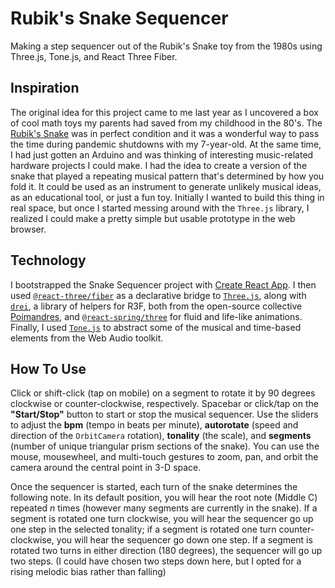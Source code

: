 # Rubik's Snake Sequencer

Making a step sequencer out of the Rubik's Snake toy from the 1980s using Three.js, Tone.js, and React Three Fiber.

## Inspiration

The original idea for this project came to me last year as I uncovered a box of cool math toys my parents had saved from my childhood in the 80's. The [Rubik's Snake](https://en.wikipedia.org/wiki/Rubik%27s_Snake) was in perfect condition and it was a wonderful way to pass the time during pandemic shutdowns with my 7-year-old. At the same time, I had just gotten an Arduino and was thinking of interesting music-related hardware projects I could make. I had the idea to create a version of the snake that played a repeating musical pattern that's determined by how you fold it. It could be used as an instrument to generate unlikely musical ideas, as an educational tool, or just a fun toy. Initially I wanted to build this thing in real space, but once I started messing around with the `Three.js` library, I realized I could make a pretty simple but usable prototype in the web browser.

## Technology

I bootstrapped the Snake Sequencer project with [Create React App](https://create-react-app.dev/). I then used [`@react-three/fiber`](https://docs.pmnd.rs/react-three-fiber/getting-started/introduction) as a declarative bridge to [`Three.js`](https://threejs.org/), along with [`drei`](https://drei.pmnd.rs/), a library of helpers for R3F, both from the open-source collective [Poimandres](https://github.com/pmndrs), and [`@react-spring/three`](https://www.npmjs.com/package/@react-spring/three) for fluid and life-like animations. Finally, I used [`Tone.js`](https://tonejs.github.io/) to abstract some of the musical and time-based elements from the Web Audio toolkit.

## How To Use

Click or shift-click (tap on mobile) on a segment to rotate it by 90 degrees clockwise or counter-clockwise, respectively. Spacebar or click/tap on the **"Start/Stop"** button to start or stop the musical sequencer. Use the sliders to adjust the **bpm** (tempo in beats per minute), **autorotate** (speed and direction of the `OrbitCamera` rotation), **tonality** (the scale), and **segments** (number of unique triangular prism sections of the snake). You can use the mouse, mousewheel, and multi-touch gestures to zoom, pan, and orbit the camera around the central point in 3-D space.

Once the sequencer is started, each turn of the snake determines the following note. In its default position, you will hear the root note (Middle C) repeated *n* times (however many segments are currently in the snake). If a segment is rotated one turn clockwise, you will hear the sequencer go up one step in the selected tonality; if a segment is rotated one turn counter-clockwise, you will hear the sequencer go down one step. If a segment is rotated two turns in either direction (180 degrees), the sequencer will go up two steps. (I could have chosen two steps down here, but I opted for a rising melodic bias rather than falling)

